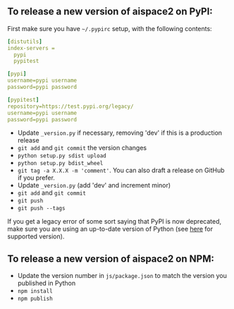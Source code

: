 ## To release a new version of aispace2 on PyPI:

First make sure you have `~/.pypirc` setup, with the following contents:

```yaml
[distutils]
index-servers =
  pypi
  pypitest

[pypi]
username=pypi username
password=pypi password

[pypitest]
repository=https://test.pypi.org/legacy/
username=pypi username
password=pypi password
```

- Update `_version.py` if necessary, removing 'dev' if this is a production release
- `git add` and `git commit` the version changes
- `python setup.py sdist upload`
- `python setup.py bdist_wheel`
- `git tag -a X.X.X -m 'comment'`. You can also draft a release on GitHub if you prefer.
- Update `_version.py` (add 'dev' and increment minor)
- `git add` and `git commit`
- `git push`
- `git push --tags`

If you get a legacy error of some sort saying that PyPI is now deprecated, make sure you are using an up-to-date version of Python (see [here](https://packaging.python.org/guides/migrating-to-pypi-org/#uploading) for supported version).

## To release a new version of aispace2 on NPM:
- Update the version number in `js/package.json` to match the version you published in Python
- `npm install`
- `npm publish`
